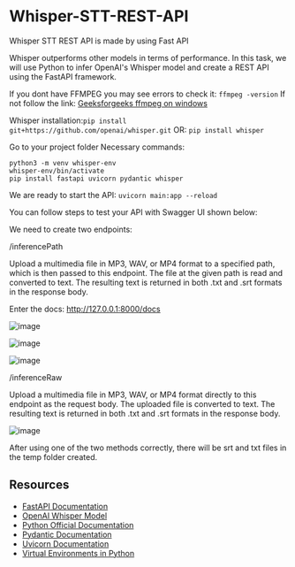# Whisper-STT-REST-API
Whisper STT REST API  is made by using Fast API

Whisper outperforms other models in terms of performance. In this task, we will use Python to infer OpenAI's Whisper model and create a REST API using the FastAPI framework.

If you dont have FFMPEG you may see errors to check it:
``ffmpeg -version``
If not follow the link:
[Geeksforgeeks ffmpeg on windows](https://www.geeksforgeeks.org/how-to-install-ffmpeg-on-windows/) 

Whisper installation:```pip install git+https://github.com/openai/whisper.git```  OR:          ```pip install whisper```

Go to your project folder
Necessary commands:
```
python3 -m venv whisper-env 
whisper-env/bin/activate 
pip install fastapi uvicorn pydantic whisper 
```
We are ready to start the API:
```uvicorn main:app --reload ```
                      
You can follow steps to test your API with Swagger UI shown below:

We need to create two endpoints:

/inferencePath

Upload a multimedia file in MP3, WAV, or MP4 format to a specified path, which is then passed to this endpoint.
The file at the given path is read and converted to text.
The resulting text is returned in both .txt and .srt formats in the response body.

Enter the docs: 
http://127.0.0.1:8000/docs

![image](https://github.com/user-attachments/assets/05ac4ba5-8ac6-4c2d-b337-a378462c73c8)

![image](https://github.com/user-attachments/assets/592c2611-987d-4657-9e9e-e00aa164f141)

![image](https://github.com/user-attachments/assets/8a217457-7c65-44bb-a425-faecdfd5378a)


/inferenceRaw

Upload a multimedia file in MP3, WAV, or MP4 format directly to this endpoint as the request body.
The uploaded file is converted to text.
The resulting text is returned in both .txt and .srt formats in the response body.

![image](https://github.com/user-attachments/assets/10b8f03d-a5d2-4e51-9602-f9d089a00ffe)

After using one of the two methods correctly, there will be srt and txt files in the temp folder created.


## Resources
- [FastAPI Documentation](https://fastapi.tiangolo.com/)
- [OpenAI Whisper Model](https://github.com/openai/whisper)
- [Python Official Documentation](https://docs.python.org/3/)
- [Pydantic Documentation](https://pydantic-docs.helpmanual.io/)
- [Uvicorn Documentation](https://www.uvicorn.org/)
- [Virtual Environments in Python](https://docs.python.org/3/library/venv.html)
